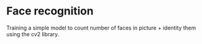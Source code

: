 # Face recognition

Training a simple model to count number of faces in picture + identity them using the cv2 library.
